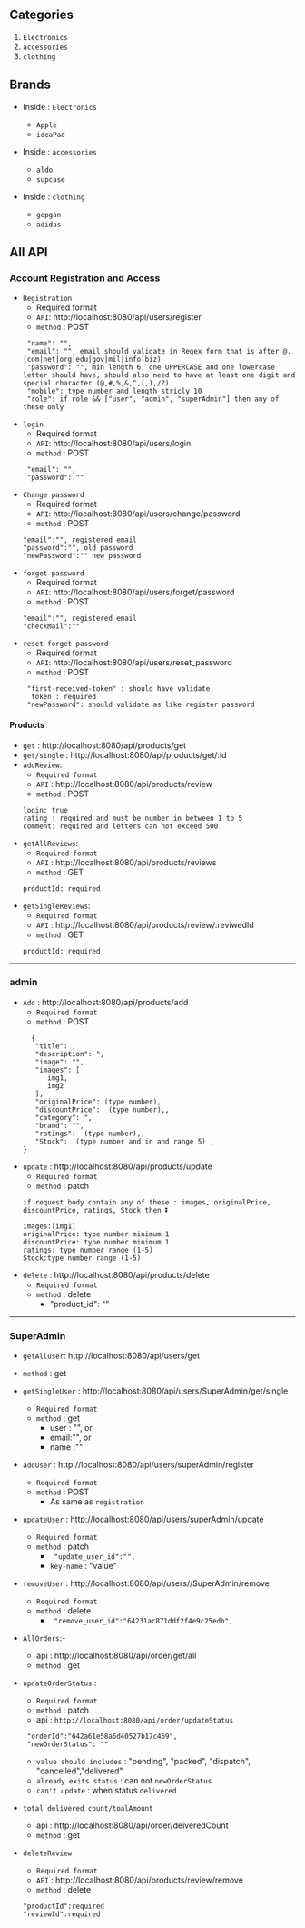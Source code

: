 ## Categories 
1. `Electronics`
2. `accessories`
3. `clothing`

## Brands  
- Inside : `Electronics`
   - `Apple`
   - `ideaPad`

- Inside : `accessories`
   - `aldo`
   - `supcase`  

- Inside : `clothing`
   - `gopgan`
   - `adidas`     



## All API

### Account Registration and Access
  - `Registration`
     - Required format
     - `API`: http://localhost:8080/api/users/register
     - `method` : POST 
      ```  
       "name": "",
       "email": "", email should validate in Regex form that is after @.(com|net|org|edu|gov|mil|info|biz)
       "password": "", min length 6, one UPPERCASE and one lowercase letter should have, should also need to have at least one digit and special character (@,#,%,&,^,(,),/?)
       "mobile": type number and length stricly 10
       "role": if role && ["user", "admin", "superAdmin"] then any of these only
      ```
  - `login`
     - Required format
     - `API`: http://localhost:8080/api/users/login
      - `method` : POST 
     ```
      "email": "",
      "password": ""
     ```  
  - `Change password`  
     - Required format
     - `API`: http://localhost:8080/api/users/change/password
     - `method` : POST 
     ```
     "email":"", registered email
     "password":"", old password
     "newPassword":"" new password

  - `forget password`  
     - Required format
     - `API`: http://localhost:8080/api/users/forget/password
     - `method` : POST 
     ```
     "email":"", registered email
     "checkMail":""
     ```  
  - `reset forget password`
      - Required format
      - `API`: http://localhost:8080/api/users/reset_password
      - `method` : POST 
      ```
       "first-received-token" : should have validate
        token : required
       "newPassword": should validate as like register password
      ```

#### Products
  - `get` : http://localhost:8080/api/products/get
  - `get/single` : http://localhost:8080/api/products/get/:id
  - `addReview`:
      - `Required format`
      - `API` : http://localhost:8080/api/products/review
      - `method` : POST 
      ```
      login: true
      rating : required and must be number in between 1 to 5
      comment: required and letters can not exceed 500
      ```
   - `getAllReviews`:
       - `Required format`
       - `API` : http://localhost:8080/api/products/reviews
        - `method` : GET
       ```
       productId: required
       ```
   - `getSingleReviews`:
       - `Required format`
       - `API` : http://localhost:8080/api/products/review/:reviwedId
        - `method` : GET
       ```
       productId: required
       ```    


---
### admin
 - `Add` : http://localhost:8080/api/products/add  
     - `Required format`
     - `method` : POST 
     ```
       {
        "title": ,
        "description": ",
        "image": "",
        "images": [
           img1,
           img2
        ],
        "originalPrice": (type number),
        "discountPrice":  (type number),,
        "category": ",
        "brand": "",
        "ratings":  (type number),,
        "Stock":  (type number and in and range 5) ,
    }
     ```
 - `update` : http://localhost:8080/api/products/update
     - `Required format`
     - `method` : patch 
     ```
     if request body contain any of these : images, originalPrice, discountPrice, ratings, Stock then ⏬

     images:[img1]
     originalPrice: type number minimum 1
     discountPrice: type number minimum 1
     ratings: type number range (1-5)
     Stock:type number range (1-5)
     ```
- `delete` : http://localhost:8080/api/products/delete   
    - `Required format`
    - `method` : delete
      - "product_id":  ""

---
### SuperAdmin
   - `getAlluser`: http://localhost:8080/api/users/get
   - `method` : get

   - `getSingleUser` : http://localhost:8080/api/users/SuperAdmin/get/single
       - `Required format`
       - `method` : get
          - user : "", or
          - email:"", or
          - name :""

   - `addUser` : http://localhost:8080/api/users/superAdmin/register
      - `Required format`
      - `method` : POST 
        - As same as `registration`

   - `updateUser` : http://localhost:8080/api/users/superAdmin/update
      - `Required format`
      - `method` : patch
          - ` "update_user_id":"",` 
          - `key-name` : "value"

   - `removeUser` : http://localhost:8080/api/users//SuperAdmin/remove
      - `Required format`
      - `method` : delete
         - ` "remove_user_id":"64231ac871ddf2f4e9c25edb",` 

   - `AllOrders`:-
       - api : http://localhost:8080/api/order/get/all 
       - `method` : get   

   - `updateOrderStatus` :
       - `Required format`
       - `method` : patch
       - api : `http://localhost:8080/api/order/updateStatus`
       ```
        "orderId":"642a61e58a6d40527b17c469",
        "newOrderStatus": ""
       ```     
       - `value should includes` : "pending", "packed", "dispatch", "cancelled","delivered"
       - `already exits status` :  can not `newOrderStatus`   
       - `can't update` : when status `delivered`  

   - `total delivered count/toalAmount`  
      - api : http://localhost:8080/api/order/deiveredCount
      - `method` : get  
   - `deleteReview`
       - `Required format`
       - `API` : http://localhost:8080/api/products/review/remove
       - `method` : delete
       ```
      "productId":required
      "reviewId":required
       ```   
